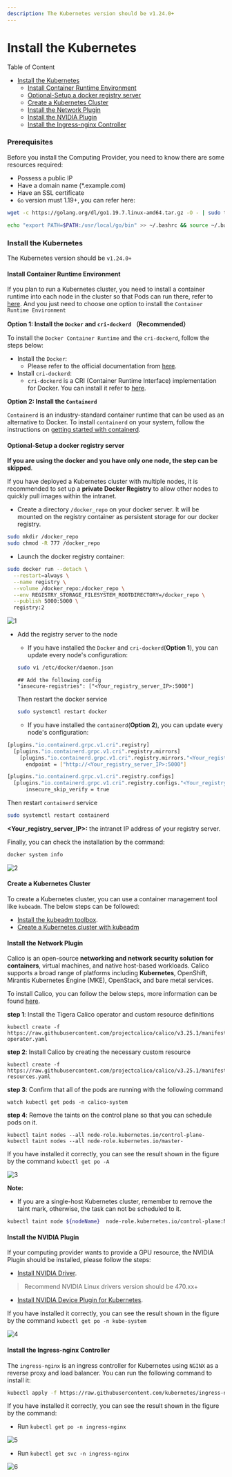 ```yaml
---
description: The Kubernetes version should be v1.24.0+
---
```


# Install the Kubernetes

Table of Content

* [Install the Kubernetes](install-the-kubernetes.md#Install-the-Kubernetes)
  * [Install Container Runtime Environment](install-the-kubernetes.md#install-Container-Runtime-Environment)
  * [Optional-Setup a docker registry server](install-the-kubernetes.md#Optional-setup-a-Docker-Registry-Server)
  * [Create a Kubernetes Cluster](install-the-kubernetes.md#Create-a-Kubernetes-Cluster)
  * [Install the Network Plugin](install-the-kubernetes.md#Install-the-Network-Plugin)
  * [Install the NVIDIA Plugin](install-the-kubernetes.md#Install-the-NVIDIA-Plugin)
  * [Install the Ingress-nginx Controller](install-the-kubernetes.md#Install-the-Ingress-nginx-Controller)

### Prerequisites

Before you install the Computing Provider, you need to know there are some resources required:

* Possess a public IP
* Have a domain name (\*.example.com)
* Have an SSL certificate
* `Go` version must 1.19+, you can refer here:

```bash
wget -c https://golang.org/dl/go1.19.7.linux-amd64.tar.gz -O - | sudo tar -xz -C /usr/local

echo "export PATH=$PATH:/usr/local/go/bin" >> ~/.bashrc && source ~/.bashrc
```

### Install the Kubernetes

The Kubernetes version should be `v1.24.0+`

#### Install Container Runtime Environment

If you plan to run a Kubernetes cluster, you need to install a container runtime into each node in the cluster so that Pods can run there, refer to [here](https://kubernetes.io/docs/setup/production-environment/container-runtimes/). And you just need to choose one option to install the `Container Runtime Environment`

**Option 1: Install the `Docker` and `cri-dockerd` （Recommended）**

To install the `Docker Container Runtime` and the `cri-dockerd`, follow the steps below:

* Install the `Docker`:
  * Please refer to the official documentation from [here](https://docs.docker.com/engine/install/).
* Install `cri-dockerd`:
  * `cri-dockerd` is a CRI (Container Runtime Interface) implementation for Docker. You can install it refer to [here](https://github.com/Mirantis/cri-dockerd).

**Option 2: Install the `Containerd`**

`Containerd` is an industry-standard container runtime that can be used as an alternative to Docker. To install `containerd` on your system, follow the instructions on [getting started with containerd](https://github.com/containerd/containerd/blob/main/docs/getting-started.md).

#### Optional-Setup a docker registry server

**If you are using the docker and you have only one node, the step can be skipped**.

If you have deployed a Kubernetes cluster with multiple nodes, it is recommended to set up a **private Docker Registry** to allow other nodes to quickly pull images within the intranet.

* Create a directory `/docker_repo` on your docker server. It will be mounted on the registry container as persistent storage for our docker registry.

```bash
sudo mkdir /docker_repo
sudo chmod -R 777 /docker_repo
```

* Launch the docker registry container:

```bash
sudo docker run --detach \
  --restart=always \
  --name registry \
  --volume /docker_repo:/docker_repo \
  --env REGISTRY_STORAGE_FILESYSTEM_ROOTDIRECTORY=/docker_repo \
  --publish 5000:5000 \
  registry:2
```

![1](https://github.com/lagrangedao/go-computing-provider/assets/102578774/0c4cd53d-fb5f-43d9-b804-be83faf33986)

*   Add the registry server to the node

    * If you have installed the `Docker` and `cri-dockerd`(**Option 1**), you can update every node's configuration:

    ```bash
    sudo vi /etc/docker/daemon.json
    ```

    ```
    ## Add the following config
    "insecure-registries": ["<Your_registry_server_IP>:5000"]
    ```

    Then restart the docker service

    ```bash
    sudo systemctl restart docker
    ```

    * If you have installed the `containerd`(**Option 2**), you can update every node's configuration:

```bash
[plugins."io.containerd.grpc.v1.cri".registry]
  [plugins."io.containerd.grpc.v1.cri".registry.mirrors]
    [plugins."io.containerd.grpc.v1.cri".registry.mirrors."<Your_registry_server_IP>:5000"]
      endpoint = ["http://<Your_registry_server_IP>:5000"]

[plugins."io.containerd.grpc.v1.cri".registry.configs]
  [plugins."io.containerd.grpc.v1.cri".registry.configs."<Your_registry_server_IP>:5000".tls]
      insecure_skip_verify = true                                                               
```

Then restart `containerd` service

```bash
sudo systemctl restart containerd
```

**\<Your\_registry\_server\_IP>:** the intranet IP address of your registry server.

Finally, you can check the installation by the command:

```bash
docker system info
```

![2](https://github.com/lagrangedao/go-computing-provider/assets/102578774/4cfc1981-3fca-415c-948f-86c496915cff)

#### Create a Kubernetes Cluster

To create a Kubernetes cluster, you can use a container management tool like `kubeadm`. The below steps can be followed:

* [Install the kubeadm toolbox](https://kubernetes.io/docs/setup/production-environment/tools/kubeadm/install-kubeadm/).
* [Create a Kubernetes cluster with kubeadm](https://kubernetes.io/docs/setup/production-environment/tools/kubeadm/create-cluster-kubeadm/)

#### Install the Network Plugin

Calico is an open-source **networking and network security solution for containers**, virtual machines, and native host-based workloads. Calico supports a broad range of platforms including **Kubernetes**, OpenShift, Mirantis Kubernetes Engine (MKE), OpenStack, and bare metal services.

To install Calico, you can follow the below steps, more information can be found [here](https://docs.tigera.io/calico/3.25/getting-started/kubernetes/quickstart).

**step 1**: Install the Tigera Calico operator and custom resource definitions

```
kubectl create -f https://raw.githubusercontent.com/projectcalico/calico/v3.25.1/manifests/tigera-operator.yaml
```

**step 2**: Install Calico by creating the necessary custom resource

```
kubectl create -f https://raw.githubusercontent.com/projectcalico/calico/v3.25.1/manifests/custom-resources.yaml
```

**step 3**: Confirm that all of the pods are running with the following command

```
watch kubectl get pods -n calico-system
```

**step 4**: Remove the taints on the control plane so that you can schedule pods on it.

```
kubectl taint nodes --all node-role.kubernetes.io/control-plane-
kubectl taint nodes --all node-role.kubernetes.io/master-
```

If you have installed it correctly, you can see the result shown in the figure by the command `kubectl get po -A`

![3](https://github.com/lagrangedao/go-computing-provider/assets/102578774/91ef353f-72af-41b2-82e8-061b92bfb999)

**Note:**

* If you are a single-host Kubernetes cluster, remember to remove the taint mark, otherwise, the task can not be scheduled to it.

```bash
kubectl taint node ${nodeName}  node-role.kubernetes.io/control-plane:NoSchedule-
```

#### Install the NVIDIA Plugin

If your computing provider wants to provide a GPU resource, the NVIDIA Plugin should be installed, please follow the steps:

* [Install NVIDIA Driver](https://docs.nvidia.com/datacenter/cloud-native/container-toolkit/latest/install-guide.html#nvidia-drivers).

> Recommend NVIDIA Linux drivers version should be 470.xx+

* [Install NVIDIA Device Plugin for Kubernetes](https://github.com/NVIDIA/k8s-device-plugin#quick-start).

If you have installed it correctly, you can see the result shown in the figure by the command `kubectl get po -n kube-system`

![4](https://github.com/lagrangedao/go-computing-provider/assets/102578774/8209c589-d561-43ad-adea-5ecb52618909)

#### Install the Ingress-nginx Controller

The `ingress-nginx` is an ingress controller for Kubernetes using `NGINX` as a reverse proxy and load balancer. You can run the following command to install it:

```bash
kubectl apply -f https://raw.githubusercontent.com/kubernetes/ingress-nginx/controller-v1.7.1/deploy/static/provider/cloud/deploy.yaml
```

If you have installed it correctly, you can see the result shown in the figure by the command:

* Run `kubectl get po -n ingress-nginx`

![5](https://github.com/lagrangedao/go-computing-provider/assets/102578774/f3c0585a-df19-4971-91fe-d03365f4edee)

* Run `kubectl get svc -n ingress-nginx`

![6](https://github.com/lagrangedao/go-computing-provider/assets/102578774/e3b3dadc-77c1-4dc0-843c-5b946e252b65)
